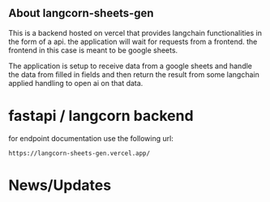 ## About langcorn-sheets-gen

This is a backend hosted on vercel that provides langchain functionalities in the form of a api. the application will wait for requests from a frontend. the frontend in this case is meant to be google sheets.

The application is setup to receive data from a google sheets and handle the data from filled in fields and then return the result from some langchain applied handling to open ai on that data.

# fastapi / langcorn backend

for endpoint documentation use the following url:

```
https://langcorn-sheets-gen.vercel.app/
```

# News/Updates
